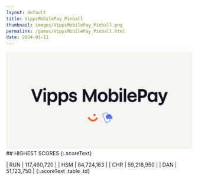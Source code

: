 ```yaml
---
layout: default
title: VippsMobilePay_Pinball
thumbnail: images/VippsMobilePay_Pinball.png
permalink: /games/VippsMobilePay_Pinball.html
date: 2024-01-11
---
```


<img src="../images/VippsMobilePay_Pinball.png" class="gameThumbnail img-fluid mx-auto align-middle">
## HIGHEST SCORES
{:.scoreText}

| RUN | 117,460,720 | 
| HSM | 84,724,163 | 
| CHR | 59,218,950 | 
| DAN | 51,123,750 | 
{:.scoreText .table .td}
